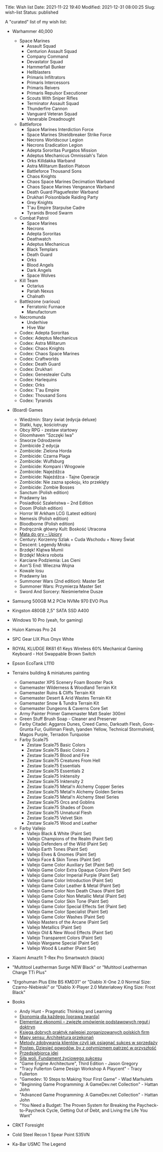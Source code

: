 Title: Wish list
Date: 2021-11-22 19:40
Modified: 2021-12-31 08:00:25
Slug: wish-list
Status: published

A "curated" list of my wish list:

- Warhammer 40,000
    - Space Marines
        - Assault Squad
        - Centurion Assault Squad
        - Company Command
        - Devastator Squad
        - Hammerfall Bunker
        - Hellblasters
        - Primaris Infiltrators
        - Primaris Intercessors
        - Primaris Reivers
        - Primaris Repulsor Executioner
        - Scouts With Sniper Rifles
        - Terminator Assault Squad
        - Thunderfire Cannon
        - Vanguard Veteran Squad
        - Venerable Dreadnought
    - Battleforce
        - Space Marines Interdiction Force
        - Space Marines Shieldbreaker Strike Force
        - Necrons Worldscour Legion
        - Necrons Eradication Legion
        - Adepta Sororitas Purgatos Mission
        - Adeptus Mechanicus Omnissiah's Talon
        - Orks Killdakka Warband
        - Astra Militarum Bastion Platoon
        - Battleforce Thousand Sons
        - Chaos Knights
        - Chaos Space Marines Decimation Warband
        - Chaos Space Marines Vengeance Warband
        - Death Guard Plaguefester Warband
        - Drukhari Poisonblade Raiding Party
        - Grey Knights
        - T'au Empire Starpulse Cadre
        - Tyranids Brood Swarm
    - Combat Patrol
        - Space Marines
        - Necrons
        - Adepta Sororitas
        - Deathwatch
        - Adeptus Mechanicus
        - Black Templars
        - Death Guard
        - Orks
        - Blood Angels
        - Dark Angels
        - Space Wolves
    - Kill Team
        - Octarius
        - Pariah Nexus
        - Chalnath
    - Battlezone (various)
        - Ferratonic Furnace
        - Manufactorum
    - Necromunda
        - Underhive
        - Hive War
    - Codex: Adepta Sororitas
    - Codex: Adeptus Mechanicus
    - Codex: Astra Militarum
    - Codex: Chaos Knights
    - Codex: Chaos Space Marines
    - Codex: Craftworlds
    - Codex: Death Guard
    - Codex: Drukhari
    - Codex: Genestealer Cults
    - Codex: Harlequins
    - Codex: Orks
    - Codex: T'au Empire
    - Codex: Thousand Sons
    - Codex: Tyranids

- (Board) Games
    - Wiedźmin: Stary świat (edycja deluxe)
    - Statki, łupy, kościotrupy
    - Obcy RPG - zestaw startowy
    - Gloomhaven "Szczęki lwa"
    - Stworze Odrodzenie
    - Zombicide 2 edycja
    - Zombicide: Zielona Horda
    - Zombicide: Czarna Plaga
    - Zombicide: Wulfsburg
    - Zombicide: Kompani i Wrogowie
    - Zombicide: Najeźdźca
    - Zombicide: Najeźdźca - Tajne Operacje
    - Zombicide: Nie zazna spokoju, kto przeklęty
    - Zombicide: Zombie Bosses
    - Sanctum (Polish edition)
    - Pradawny las
    - Posiadłość Szaleństwa – 2nd Edition
    - Doom (Polish edition)
    - Horror W Arkham LCG (Latest edition)
    - Nemesis (Polish edition)
    - Bloodborne (Polish edition)
    - Podręcznik główny Kult: Boskość Utracona
    - [Mata do gry – Upiory](https://whatthefrog.pl/produkt/mata-do-gry-2/)
    - Century: Korzenny Szlak + Cuda Wschodu + Nowy Świat
    - Descent: Legendy Mroku
    - Brzdęk! Klątwa Mumii
    - Brzdęk! Mokra robota
    - Karciane Podziemia: Las Cieni
    - Aon'S End: Wieczna Wojna
    - Kowale losu
    - Pradawny las
    - Summoner Wars (2nd edition): Master Set
    - Summoner Wars: Przymierza Master Set
    - Sword And Sorcery: Nieśmiertelne Dusze
- Samsung 500GB M.2 PCIe NVMe 970 EVO Plus
- Kingston 480GB 2,5" SATA SSD A400
- Windows 10 Pro (yeah, for gaming)
- Huion Kamvas Pro 24
- SPC Gear LIX Plus Onyx White
- ROYAL KLUDGE RK61 61 Keys Wireless 60% Mechanical Gaming Keyboard - Hot Swappable Brown Switch
- Epson EcoTank L1110
- Terrains building & miniatures painting
    - Gamemaster XPS Scenery Foam Booster Pack
    - Gamemaster Wilderness & Woodland Terrain Kit
    - Gamemaster Ruins & Cliffs Terrain Kit
    - Gamemaster Desert & Arid Wastes Terrain Kit
    - Gamemaster Snow & Tundra Terrain Kit
    - Gamemaster Dungeons & Caverns Core Set
    - Army Painter Primer Gamemaster Matt Sealer 300ml
    - Green Stuff Brush Soap - Cleaner and Preserver
    - Farby Citadel: Aggaros Dunes, Creed Camo, Darkoath Flesh, Gore-Grunta Fur, Guilliman Flesh, Iyanden Yellow, Technical Stormshield, Magos Purple, Terradon Turquoise
    - Farby Scale75
        - Zestaw Scale75 Basic Colors
        - Zestaw Scale75 Basic Colors 2
        - Zestaw Scale75 Blood and Fire
        - Zestaw Scale75 Creatures From Hell
        - Zestaw Scale75 Essentials
        - Zestaw Scale75 Essentials 2
        - Zestaw Scale75 Inktensity
        - Zestaw Scale75 Inktensity 2
        - Zestaw Scale75 Metal'n Alchemy Copper Series
        - Zestaw Scale75 Metal'n Alchemy Golden Series
        - Zestaw Scale75 Metal'n Alchemy Steel Series
        - Zestaw Scale75 Orcs and Goblins
        - Zestaw Scale75 Shades of Doom
        - Zestaw Scale75 Unnatural Flesh
        - Zestaw Scale75 Velvet Skin
        - Zestaw Scale75 Wood and Leather
    - Farby Vallejo
        - Vallejo Black & White (Paint Set)
        - Vallejo Champions of the Realm (Paint Set)
        - Vallejo Defenders of the Wild (Paint Set)
        - Vallejo Earth Tones (Paint Set)
        - Vallejo Elves & Gnomes (Paint Set)
        - Vallejo Face & Skin Tones (Paint Set)
        - Vallejo Game Color Auxiliary Set (Paint Set)
        - Vallejo Game Color Extra Opaque Colors (Paint Set)
        - Vallejo Game Color Imperial Purple (Paint Set)
        - Vallejo Game Color Introduction (Paint Set)
        - Vallejo Game Color Leather & Metal (Paint Set)
        - Vallejo Game Color Non Death Chaos (Paint Set)
        - Vallejo Game Color Non Metallic Metal (Paint Set)
        - Vallejo Game Color Skin Tone (Paint Set)
        - Vallejo Game Color Special Effects Set (Paint Set)
        - Vallejo Game Color Specialist (Paint Set)
        - Vallejo Game Color Washes (Paint Set)
        - Vallejo Masters of the Arcane (Paint Set)
        - Vallejo Metallics (Paint Set)
        - Vallejo Old & New Wood Effects (Paint Set)
        - Vallejo Transparent Colors (Paint Set)
        - Vallejo Wargame Special (Paint Set)
        - Vallejo Wood & Leather (Paint Set)
- Xiaomi Amazfit T-Rex Pro Smartwatch (black)
- "Multitool Leatherman Surge NEW Black" or "Multitool Leatherman Charge TTi Plus"
- "Ergohuman Plus Elite BS KMD31" or "Diablo X-One 2.0 Normal Size: Czarno-Niebieski" or "Diablo X-Player 2.0 Materiałowy King Size: Frost Black"
- Books
    - Andy Hunt - Pragmatic Thinking and Learning
    - [Ekonomia dla każdego [oprawa twarda]](https://www.fijor.com/ksiazki/ekonomia-dla-kazdego-2/)
    - [Elementarz ekonomii – zwięzłe omówienie podstawowych reguł i doktryn](https://www.fijor.com/ksiazki/elementarz-ekonomii-zwiezle-omowienie-podstawowych-regul-i-doktryn/)
    - [Księga dobrych praktyk najlepiej zorganizowanych polskich firm](https://www.fijor.com/ksiazki/ksiega-dobrych-praktyk/)
    - [Mapy sensu: Architektura przekonań](https://www.fijor.com/ksiazki/mapy-sensu/)
    - [Metody zdobywania klientów czyli jak osiągnąć sukces w sprzedaży](https://www.fijor.com/ksiazki/metody-zdobywania-klientow-czyli-jak-osiagnac-sukces-w-sprzedazy/)
    - [Postęp. Dziesięć powodów, by z optymizmem patrzeć w przyszłość](https://www.fijor.com/ksiazki/postep-dziesiec-powodow-by-z-optymizmem-patrzec-w-przyszlosc/)
    - [Przedsiębiorca idei](https://www.fijor.com/ksiazki/przedsiebiorca-idei/)
    - [Siła woli. Fundament życiowego sukcesu](https://www.fijor.com/ksiazki/sila-woli/)
    - "Game Engine Architecture", Third Edition - Jason Gregory
    - "Tracy Fullerton Game Design Workshop A Playcent" - Tracy Fullerton
    - "Gamedev: 10 Steps to Making Your First Game" - Wlad Marhulets
    - "Beginning Game Programming: A GameDev.net Collection" - Hattan John
    - "Advanced Game Programming: A GameDev.net Collection" - Hattan John
    - "You Need a Budget: The Proven System for Breaking the Paycheck-to-Paycheck Cycle, Getting Out of Debt, and Living the Life You Want"
- CRKT Foresight
- Cold Steel Recon 1 Spear Point S35VN
- Ka-Bar USMC The Legend

